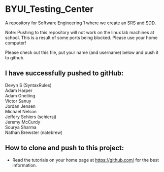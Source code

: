 BYUI_Testing_Center
===================

A repository for Software Engineering 1 where we create an SRS and SDD.

Note: Pushing to this repository will not work on the linux lab machines at school. This
  is a result of some ports being blocked. Please use your home computer!


Please check out this file, put your name (and username) below and push it to github.

I have successfully pushed to gitHub:
---------------------------
Devyn S (SyntaxRules)<br/>
Adam Harper<br/>
Adam Gneiting<br/> 
Victor Sanuy<br/> 
Jordan Jensen<br/> 
Michael Nelson <br/>
Jeffery Schiers (schiersj)<br/>
Jeremy McCurdy <br/> 
Sourya Sharma <br/>
Nathan Brewster (natebrew) <br/>

How to clone and push to this project:
---------------------------------------------
* Read the tutorials on your home page at https://github.com/ for the best information.
